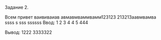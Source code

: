 Задание 2.

Всем привет
ваививаиав
авмавмваммвамм123123
213213аавмвамва
ssss
s
sss
ssssss
Ввод:
1 2 3 4
4 5
444

Вывод:
1222 3333322